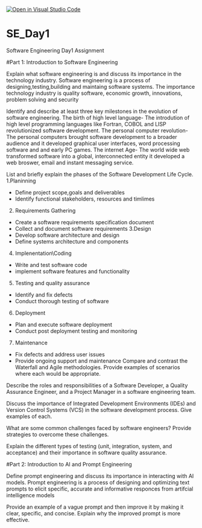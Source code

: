 [![Open in Visual Studio Code](https://classroom.github.com/assets/open-in-vscode-2e0aaae1b6195c2367325f4f02e2d04e9abb55f0b24a779b69b11b9e10269abc.svg)](https://classroom.github.com/online_ide?assignment_repo_id=18473701&assignment_repo_type=AssignmentRepo)
# SE_Day1
Software Engineering Day1 Assignment

#Part 1: Introduction to Software Engineering

Explain what software engineering is and discuss its importance in the technology industry.
Software engineering is a process of designing,testing,building and maintaing software systems.
The importance technology industry is quality software, economic growth, innovations, problem solving and security

Identify and describe at least three key milestones in the evolution of software engineering.
The birth of high level language- The introdution of high level programming languages like Fortran, COBOL and LISP revolutionized software development.
The personal computer revolution- The personal computers brought software development to a broader audience and it developed graphical user interfaces, word processing software and and early PC games.
The internet Age- The world wide web transformed software into a global, interconnected entity it developed a web broswer, email and instant messaging service.

List and briefly explain the phases of the Software Development Life Cycle.
1.Planinning
- Define project scope,goals and deliverables
- Identify functional stakeholders, resources and timlimes
2. Requirements Gathering
- Create a software requirements specification document
- Collect and document software requirements
3.Design
- Develop software architecture and design
- Define systems architecture and components
4. Implenentation\Coding
- Write and test software code
- implement software features and functionality
5. Testing and quality assurance
- Identify and fix defects
- Conduct thorough testing of software
6. Deployment
- Plan and execute software deployment
- Conduct post deployment testing and monitoring
7. Maintenance
- Fix defects and address user issues
- Provide ongoing support and maintenance
Compare and contrast the Waterfall and Agile methodologies. Provide examples of scenarios where each would be appropriate.


Describe the roles and responsibilities of a Software Developer, a Quality Assurance Engineer, and a Project Manager in a software engineering team.


Discuss the importance of Integrated Development Environments (IDEs) and Version Control Systems (VCS) in the software development process. Give examples of each.


What are some common challenges faced by software engineers? Provide strategies to overcome these challenges.


Explain the different types of testing (unit, integration, system, and acceptance) and their importance in software quality assurance.


#Part 2: Introduction to AI and Prompt Engineering


Define prompt engineering and discuss its importance in interacting with AI models.
Prompt engineering is a process of designing and optimizing text prompts to elicit specific, accurate and informative responces from artifcial intelligence models 


Provide an example of a vague prompt and then improve it by making it clear, specific, and concise. Explain why the improved prompt is more effective.
